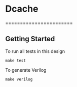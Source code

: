 # Dcache
=======================
## Getting Started
To run all tests in this design
```
make test
```
To generate Verilog
```
make verilog
```